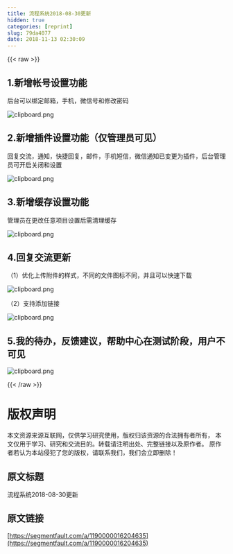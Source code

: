 ```yaml
---
title: 流程系统2018-08-30更新
hidden: true
categories: [reprint]
slug: 79da4077
date: 2018-11-13 02:30:09
---
```


{{< raw >}}
<h2>1.&#x65B0;&#x589E;&#x5E10;&#x53F7;&#x8BBE;&#x7F6E;&#x529F;&#x80FD;</h2><p>&#x540E;&#x53F0;&#x53EF;&#x4EE5;&#x7ED1;&#x5B9A;&#x90AE;&#x7BB1;&#xFF0C;&#x624B;&#x673A;&#xFF0C;&#x5FAE;&#x4FE1;&#x53F7;&#x548C;&#x4FEE;&#x6539;&#x5BC6;&#x7801;</p><p><span class="img-wrap"><img data-src="/img/bVbf9Ea?w=1076&amp;h=657" src="https://static.alili.tech/img/bVbf9Ea?w=1076&amp;h=657" alt="clipboard.png" title="clipboard.png"></span></p><h2>2.&#x65B0;&#x589E;&#x63D2;&#x4EF6;&#x8BBE;&#x7F6E;&#x529F;&#x80FD;&#xFF08;&#x4EC5;&#x7BA1;&#x7406;&#x5458;&#x53EF;&#x89C1;&#xFF09;</h2><p>&#x56DE;&#x590D;&#x4EA4;&#x6D41;&#xFF0C;&#x901A;&#x77E5;&#xFF0C;&#x5FEB;&#x6377;&#x56DE;&#x590D;&#xFF0C;&#x90AE;&#x4EF6;&#xFF0C;&#x624B;&#x673A;&#x77ED;&#x4FE1;&#xFF0C;&#x5FAE;&#x4FE1;&#x901A;&#x77E5;&#x5DF2;&#x53D8;&#x66F4;&#x4E3A;&#x63D2;&#x4EF6;&#xFF0C;&#x540E;&#x53F0;&#x7BA1;&#x7406;&#x5458;&#x53EF;&#x5F00;&#x542F;&#x5173;&#x95ED;&#x548C;&#x8BBE;&#x7F6E;</p><p><span class="img-wrap"><img data-src="/img/bVbf9FA?w=1148&amp;h=879" src="https://static.alili.tech/img/bVbf9FA?w=1148&amp;h=879" alt="clipboard.png" title="clipboard.png"></span></p><h2>3.&#x65B0;&#x589E;&#x7F13;&#x5B58;&#x8BBE;&#x7F6E;&#x529F;&#x80FD;</h2><p>&#x7BA1;&#x7406;&#x5458;&#x5728;&#x66F4;&#x6539;&#x4EFB;&#x610F;&#x9879;&#x76EE;&#x8BBE;&#x7F6E;&#x540E;&#x9700;&#x6E05;&#x7406;&#x7F13;&#x5B58;</p><p><span class="img-wrap"><img data-src="/img/bVbf9HQ?w=1038&amp;h=356" src="https://static.alili.tech/img/bVbf9HQ?w=1038&amp;h=356" alt="clipboard.png" title="clipboard.png"></span></p><h2>4.&#x56DE;&#x590D;&#x4EA4;&#x6D41;&#x66F4;&#x65B0;</h2><p>&#xFF08;1&#xFF09;&#x4F18;&#x5316;&#x4E0A;&#x4F20;&#x9644;&#x4EF6;&#x7684;&#x6837;&#x5F0F;&#xFF0C;&#x4E0D;&#x540C;&#x7684;&#x6587;&#x4EF6;&#x56FE;&#x6807;&#x4E0D;&#x540C;&#xFF0C;&#x5E76;&#x4E14;&#x53EF;&#x4EE5;&#x5FEB;&#x901F;&#x4E0B;&#x8F7D;</p><p><span class="img-wrap"><img data-src="/img/bVbf9Is?w=629&amp;h=144" src="https://static.alili.tech/img/bVbf9Is?w=629&amp;h=144" alt="clipboard.png" title="clipboard.png"></span></p><p>&#xFF08;2&#xFF09;&#x652F;&#x6301;&#x6DFB;&#x52A0;&#x94FE;&#x63A5;</p><p><span class="img-wrap"><img data-src="/img/bVbf9IE?w=754&amp;h=685" src="https://static.alili.tech/img/bVbf9IE?w=754&amp;h=685" alt="clipboard.png" title="clipboard.png"></span></p><h2>5.&#x6211;&#x7684;&#x5F85;&#x529E;&#xFF0C;&#x53CD;&#x9988;&#x5EFA;&#x8BAE;&#xFF0C;&#x5E2E;&#x52A9;&#x4E2D;&#x5FC3;&#x5728;&#x6D4B;&#x8BD5;&#x9636;&#x6BB5;&#xFF0C;&#x7528;&#x6237;&#x4E0D;&#x53EF;&#x89C1;</h2><p><span class="img-wrap"><img data-src="/img/bVbgb2S?w=1078&amp;h=941" src="https://static.alili.tech/img/bVbgb2S?w=1078&amp;h=941" alt="clipboard.png" title="clipboard.png"></span></p>
{{< /raw >}}

# 版权声明
本文资源来源互联网，仅供学习研究使用，版权归该资源的合法拥有者所有，
本文仅用于学习、研究和交流目的。转载请注明出处、完整链接以及原作者。
原作者若认为本站侵犯了您的版权，请联系我们，我们会立即删除！

## 原文标题
流程系统2018-08-30更新

## 原文链接
[https://segmentfault.com/a/1190000016204635](https://segmentfault.com/a/1190000016204635)

